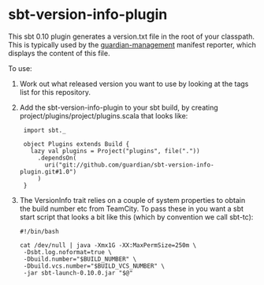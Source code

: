 sbt-version-info-plugin
=======================

This sbt 0.10 plugin generates a version.txt file in the root of your classpath.
This is typically used by the
[guardian-management](https://github.com/guardian/guardian-management) manifest reporter,
which displays the content of this file.

To use:

1. Work out what released version you want to use by looking at the tags list for this repository.

2. Add the sbt-version-info-plugin to your sbt build, by creating project/plugins/project/plugins.scala that looks like:

        import sbt._

        object Plugins extends Build {
          lazy val plugins = Project("plugins", file("."))
            .dependsOn(
              uri("git://github.com/guardian/sbt-version-info-plugin.git#1.0")
            )
        }

4. The VersionInfo trait relies on a couple of system properties to obtain the build number etc from TeamCity.
   To pass these in you want a sbt start script that looks a bit like this (which by convention we call sbt-tc):

       #!/bin/bash

       cat /dev/null | java -Xmx1G -XX:MaxPermSize=250m \
        -Dsbt.log.noformat=true \
        -Dbuild.number="$BUILD_NUMBER" \
        -Dbuild.vcs.number="$BUILD_VCS_NUMBER" \
        -jar sbt-launch-0.10.0.jar "$@"



    




